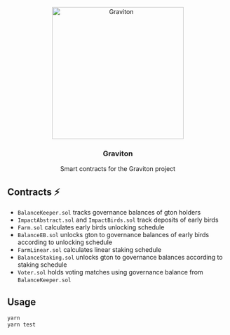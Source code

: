 <p align="center">
  <img src="https://graviton.one/_nuxt/img/nav-logo.2809ecd.svg" width="300" alt="Graviton">
  <h3 align="center">Graviton</h3>
  <p align="center">Smart contracts for the Graviton project</p>
</p>

## Contracts ⚡

- `BalanceKeeper.sol` tracks governance balances of gton holders
- `ImpactAbstract.sol` and `ImpactBirds.sol` track deposits of early birds
- `Farm.sol` calculates early birds unlocking schedule 
- `BalanceEB.sol` unlocks gton to governance balances of early birds according to unlocking schedule
- `FarmLinear.sol` calculates linear staking schedule
- `BalanceStaking.sol` unlocks gton to governance balances according to staking schedule
- `Voter.sol` holds voting matches using governance balance from `BalanceKeeper.sol`

## Usage

```bash
yarn
yarn test
```

